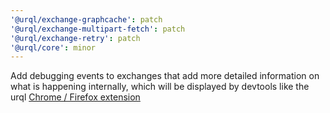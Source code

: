 ```yaml
---
'@urql/exchange-graphcache': patch
'@urql/exchange-multipart-fetch': patch
'@urql/exchange-retry': patch
'@urql/core': minor
---
```


Add debugging events to exchanges that add more detailed information on what is happening
internally, which will be displayed by devtools like the urql [Chrome / Firefox extension](https://github.com/FormidableLabs/urql-devtools)
